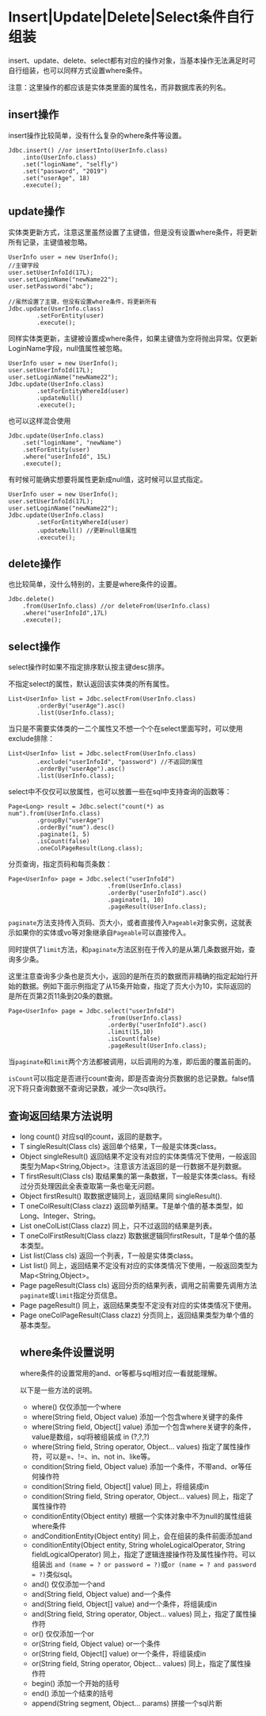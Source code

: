 # Insert|Update|Delete|Select条件自行组装

insert、update、delete、select都有对应的操作对象，当基本操作无法满足时可自行组装，也可以同样方式设置where条件。

注意：这里操作的都应该是实体类里面的属性名，而非数据库表的列名。

## insert操作

insert操作比较简单，没有什么复杂的where条件等设置。

    Jdbc.insert() //or insertInto(UserInfo.class)
        .into(UserInfo.class)
        .set("loginName", "selfly")
        .set("password", "2019")
        .set("userAge", 18)
        .execute();
        
## update操作

实体类更新方式，注意这里虽然设置了主键值，但是没有设置where条件，将更新所有记录，主键值被忽略。

    UserInfo user = new UserInfo();
    //主键字段
    user.setUserInfoId(17L);
    user.setLoginName("newName22");
    user.setPassword("abc");
    
    //虽然设置了主键，但没有设置where条件，将更新所有
    Jdbc.update(UserInfo.class)
            .setForEntity(user)
            .execute();
            
同样实体类更新，主键被设置成where条件，如果主键值为空将抛出异常。仅更新LoginName字段，null值属性被忽略。

    UserInfo user = new UserInfo();
    user.setUserInfoId(17L);
    user.setLoginName("newName22");
    Jdbc.update(UserInfo.class)
            .setForEntityWhereId(user)
            .updateNull()
            .execute();
            
也可以这样混合使用

    Jdbc.update(UserInfo.class)
        .set("loginName", "newName")
        .setForEntity(user)
        .where("userInfoId", 15L)
        .execute();
        
有时候可能确实想要将属性更新成null值，这时候可以显式指定。

    UserInfo user = new UserInfo();
    user.setUserInfoId(17L);
    user.setLoginName("newName22");
    Jdbc.update(UserInfo.class)
            .setForEntityWhereId(user)
            .updateNull() //更新null值属性
            .execute();

## delete操作

也比较简单，没什么特别的，主要是where条件的设置。

    Jdbc.delete()
        .from(UserInfo.class) //or deleteFrom(UserInfo.class)
        .where("userInfoId",17L)
        .execute();
        
## select操作

select操作时如果不指定排序默认按主键desc排序。

不指定select的属性，默认返回该实体类的所有属性。

    List<UserInfo> list = Jdbc.selectFrom(UserInfo.class)
            .orderBy("userAge").asc()
            .list(UserInfo.class);
            
当只是不需要实体类的一二个属性又不想一个个在select里面写时，可以使用exclude排除：

    List<UserInfo> list = Jdbc.selectFrom(UserInfo.class)
            .exclude("userInfoId", "password") //不返回的属性
            .orderBy("userAge").asc()
            .list(UserInfo.class);
            
select中不仅仅可以放属性，也可以放置一些在sql中支持查询的函数等：

    Page<Long> result = Jdbc.select("count(*) as num").from(UserInfo.class)
            .groupBy("userAge")
            .orderBy("num").desc()
            .paginate(1, 5)
            .isCount(false)
            .oneColPageResult(Long.class);
            
分页查询，指定页码和每页条数：

    Page<UserInfo> page = Jdbc.select("userInfoId")
                                .from(UserInfo.class)
                                .orderBy("userInfoId").asc()
                                .paginate(1, 10)
                                .pageResult(UserInfo.class);
                                
`paginate`方法支持传入页码、页大小，或者直接传入`Pageable`对象实例，这就表示如果你的实体或vo等对象继承自`Pageable`可以直接传入。

同时提供了`limit`方法，和`paginate`方法区别在于传入的是从第几条数据开始，查询多少条。

这里注意查询多少条也是页大小，返回的是所在页的数据而非精确的指定起始行开始的数据。例如下面示例指定了从15条开始查，指定了页大小为10，实际返回的是所在页第2页11条到20条的数据。

    Page<UserInfo> page = Jdbc.select("userInfoId")
                                .from(UserInfo.class)
                                .orderBy("userInfoId").asc()
                                .limit(15,10)
                                .isCount(false)
                                .pageResult(UserInfo.class);
                       
当`paginate`和`limit`两个方法都被调用，以后调用的为准，即后面的覆盖前面的。
         
`isCount`可以指定是否进行count查询，即是否查询分页数据的总记录数。false情况下将只查询数据不查询记录数，减少一次sql执行。

            
## 查询返回结果方法说明

- long count() 对应sql的count，返回的是数字。
- <T> T singleResult(Class<T> cls) 返回单个结果，T一般是实体类class。
- Object singleResult() 返回结果不定没有对应的实体类情况下使用，一般返回类型为Map<String,Object>。注意该方法返回的是一行数据不是列数据。
- <T> T firstResult(Class<T> cls) 取结果集的第一条数据，T一般是实体类class。有经过分页处理因此全表查取第一条也毫无问题。
- Object firstResult() 取数据逻辑同上，返回结果同 singleResult().
- <T> T oneColResult(Class<T> clazz) 返回单列结果。T是单个值的基本类型，如Long、Integer、String。
- <T> List<T> oneColList(Class<T> clazz) 同上，只不过返回的结果是列表。
- <T> T oneColFirstResult(Class<T> clazz) 取数据逻辑同firstResult，T是单个值的基本类型。
- <T> List<T> list(Class<T> cls) 返回一个列表，T一般是实体类class。
- List<Object> list() 同上，返回结果不定没有对应的实体类情况下使用，一般返回类型为Map<String,Object>。
- <T> Page<T> pageResult(Class<T> cls) 返回分页的结果列表，调用之前需要先调用方法`paginate`或`limit`指定分页信息。
- Page<Object> pageResult() 同上，返回结果类型不定没有对应的实体类情况下使用。
- <T> Page<T> oneColPageResult(Class<T> clazz) 分页同上，返回结果类型为单个值的基本类型。


## where条件设置说明

where条件的设置常用的and、or等都与sql相对应一看就能理解。

以下是一些方法的说明。

- where() 仅仅添加一个where
- where(String field, Object value) 添加一个包含where关键字的条件
- where(String field, Object[] value) 添加一个包含where关键字的条件，value是数组，sql将被组装成 in (?,?,?)
- where(String field, String operator, Object... values) 指定了属性操作符，可以是=、!=、in、not in、like等。
- condition(String field, Object value) 添加一个条件，不带and、or等任何操作符
- condition(String field, Object[] value) 同上，将组装成in
- condition(String field, String operator, Object... values) 同上，指定了属性操作符
- conditionEntity(Object entity) 根据一个实体对象中不为null的属性组装where条件
- andConditionEntity(Object entity) 同上，会在组装的条件前面添加and
- conditionEntity(Object entity, String wholeLogicalOperator, String fieldLogicalOperator) 同上，指定了逻辑连接操作符及属性操作符。可以组装出 `and (name = ? or password = ?)`或`or (name = ? and password = ?)`类似sql。
- and() 仅仅添加一个and
- and(String field, Object value) and一个条件
- and(String field, Object[] value) and一个条件，将组装成in
- and(String field, String operator, Object... values) 同上，指定了属性操作符
- or() 仅仅添加一个or
- or(String field, Object value) or一个条件
- or(String field, Object[] value) or一个条件，将组装成in
- or(String field, String operator, Object... values) 同上，指定了属性操作符
- begin() 添加一个开始的括号
- end() 添加一个结束的括号
- append(String segment, Object... params) 拼接一个sql片断